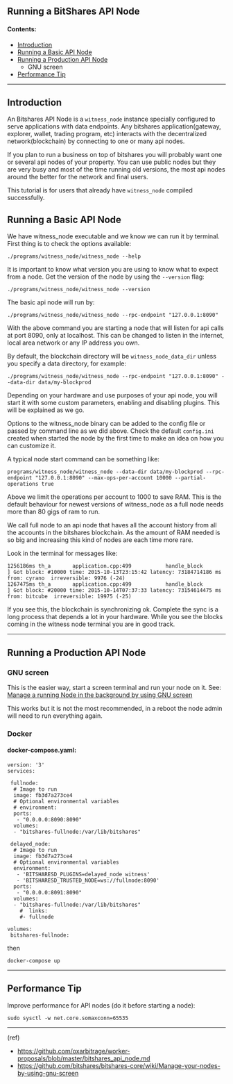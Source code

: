 ## Running a BitShares API Node

#### Contents:
- [Introduction](/developers/apis/running-api-node.md#introduction)
- [Running a Basic API Node](/developers/apis/running-api-node.md#running-a-basic-api-node)
- [Running a Production API Node](/developers/apis/running-api-node.md#running-a-production-api-node)
    - GNU screen
- [Performance Tip](/developers/apis/running-api-node.md#performance-tip)

****

## Introduction

An Bitshares API Node is a `witness_node` instance specially configured to serve applications with data endpoints. Any bitshares application(gateway, explorer, wallet, trading program, etc) interacts with the decentralized network(blockchain) by connecting to one or many api nodes.

If you plan to run a business on top of bitshares you will probably want one or several api nodes of your property. You can use public nodes but they are very busy and most of the time running old versions, the most api nodes around the better for the network and final users.

This tutorial is for users that already have `witness_node` compiled successfully.

## Running a Basic API Node

We have witness_node executable and we know we can run it by terminal. First thing is to check the options available:

    ./programs/witness_node/witness_node --help

It is important to know what version you are using to know what to expect from a node. Get the version of the node by using the `--version` flag:

    ./programs/witness_node/witness_node --version

The basic api node will run by:

    ./programs/witness_node/witness_node --rpc-endpoint "127.0.0.1:8090"

With the above command you are starting a node that will listen for api calls at port 8090, only at localhost. This can be changed to listen in the internet, local area network or any IP address you own.

By default, the blockchain directory will be `witness_node_data_dir` unless you specify a data directory, for example:

    ./programs/witness_node/witness_node --rpc-endpoint "127.0.0.1:8090" --data-dir data/my-blockprod

Depending on your hardware and use purposes of your api node, you will start it with some custom parameters, enabling and disabling plugins. This will be explained as we go.

Options to the witness_node binary can be added to the config file or passed by command line as we did above. Check the default `config.ini` created when started the node by the first time to make an idea on how you can customize it.

A typical node start command can be something like:

    programs/witness_node/witness_node --data-dir data/my-blockprod --rpc-endpoint "127.0.0.1:8090" --max-ops-per-account 10000 --partial-operations true

Above we limit the operations per account to 1000 to save RAM. This is the default behaviour for newest versions of witness_node as a full node needs more than 80 gigs of ram to run.

We call full node to an api node that haves all the account history from all the accounts in the bitshares blockchain. As the amount of RAM needed is so big and increasing this kind of nodes are each time more rare.

Look in the terminal for messages like:

    1256186ms th_a       application.cpp:499           handle_block         ] Got block: #10000 time: 2015-10-13T23:15:42 latency: 73184714186 ms from: cyrano  irreversible: 9976 (-24)
    1267475ms th_a       application.cpp:499           handle_block         ] Got block: #20000 time: 2015-10-14T07:37:33 latency: 73154614475 ms from: bitcube  irreversible: 19975 (-25)

If you see this, the blockchain is synchronizing ok. Complete the sync is a long process that depends a lot in your hardware. While you see the blocks coming in the witness node terminal you are in good track.

***

## Running a Production API Node

### GNU screen

This is the easier way, start a screen terminal and run your node on it. See: [Manage a running Node in the background by using GNU screen](/developers/references_tools/manage_node_gun_screen.md#manage-a-running-node-in-the-background-by-using-gnu-screen)

This works but it is not the most recommended, in a reboot the node admin will need to run everything again.

### Docker

#### docker-compose.yaml:

    version: '3'
    services:

     fullnode:
      # Image to run
      image: fb3d7a273ce4
      # Optional environmental variables
      # environment:
      ports:
       - "0.0.0.0:8090:8090"
      volumes:
      - "bitshares-fullnode:/var/lib/bitshares"

     delayed_node:
      # Image to run
      image: fb3d7a273ce4
      # Optional environmental variables
      environment:
       - 'BITSHARESD_PLUGINS=delayed_node witness'
       - 'BITSHARESD_TRUSTED_NODE=ws://fullnode:8090'
      ports:
       - "0.0.0.0:8091:8090"
      volumes:
      - "bitshares-fullnode:/var/lib/bitshares"
        #  links: 
        #- fullnode

    volumes:
     bitshares-fullnode:

then

    docker-compose up


*** 

## Performance Tip

Improve performance for API nodes (do it before starting a node):

    sudo sysctl -w net.core.somaxconn=65535


***

(ref)
- https://github.com/oxarbitrage/worker-proposals/blob/master/bitshares_api_node.md
- https://github.com/bitshares/bitshares-core/wiki/Manage-your-nodes-by-using-gnu-screen
